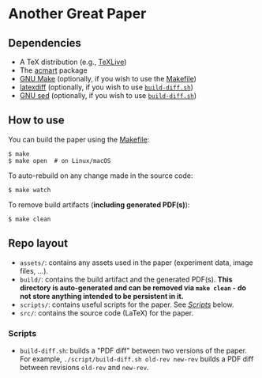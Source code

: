 # Another Great Paper

## Dependencies
- A TeX distribution (e.g., [TeXLive](https://tug.org/texlive/))
- The [acmart](https://ctan.org/pkg/acmart) package
- [GNU Make](https://www.gnu.org/software/make/) (optionally, if you wish to use the
  [Makefile](./Makefile))
- [latexdiff](https://ctan.org/pkg/latexdiff) (optionally, if you wish to use
  [`build-diff.sh`](./scripts/build-diff.sh))
- [GNU sed](https://www.gnu.org/software/sed/) (optionally, if you wish to use
  [`build-diff.sh`](./scripts/build-diff.sh))

## How to use
You can build the paper using the [Makefile](./Makefile):
```console
$ make
$ make open  # on Linux/macOS
```
To auto-rebuild on any change made in the source code:
```console
$ make watch
```
To remove build artifacts (**including generated PDF(s)**):
```console
$ make clean
```

## Repo layout
- `assets/`: contains any assets used in the paper (experiment data, image files, ...).
- `build/`: contains the build artifact and the generated PDF(s). **This directory is
  auto-generated and can be removed via `make clean` - do not store anything intended to be
  persistent in it.**
- `scripts/`: contains useful scripts for the paper. See [_Scripts_](#scripts) below.
- `src/`: contains the source code (LaTeX) for the paper.

### Scripts
- `build-diff.sh`: builds a "PDF diff" between two versions of the paper. For example,
  `./script/build-diff.sh old-rev new-rev` builds a PDF diff between revisions `old-rev` and
  `new-rev`.
